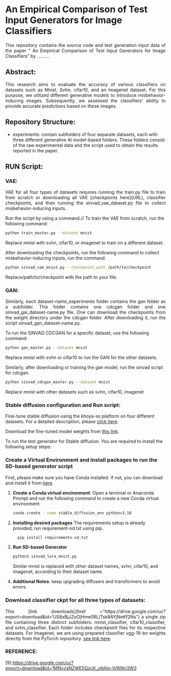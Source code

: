 # An Empirical Comparison of Test Input Generators for Image Classifiers
  <p align="justify">This repository contains the source code and test generation input data of the paper “ An Empirical Comparison of Test Input Generators for Image Classifiers” by ……….</p> 

## Abstract:

 <p align="justify"> This research aims to evaluate the accuracy of various classifiers on datasets such as Mnist, Svhn, cifar10, and an Imagenet dataset. For this purpose, we utilized different generative models to introduce misbehavior-inducing images. Subsequently, we assessed the classifiers' ability to provide accurate predictions based on these images.</p>

## Repository Structure:
- experiments: contain subfolders of four separate datasets, each with three different generative AI model-based folders. These folders consist of the raw experimental data and the script used to obtain the results reported in the paper.


 ## RUN Script:
 ### VAE:
  <p align="justify"> VAE for all four types of datasets requires running the train.py file to train from scratch or downloading all VAE [checkpoints here](URL), classifier checkpoints, and then running the sinvad_vae_dataset.py file to collect misbehavior-inducing inputs.</p>

 Run the script by using a command.//
 To train the VAE from scratch, run the following command:

```bash
python train_master.py --dataset mnist
```

Replace mnist with svhn, cifar10, or imagenet to train on a different dataset.

After downloading the checkpoints, run the following command to collect misbehavior-inducing inputs, run the command:

```bash
python sinvad_vae_mnist.py --checkpoint_path /path/to/checkpoint
```

Replace/path/to/checkpoint with the path to your file.
### GAN:
 <p align="justify"> Similarly, each dataset-name_experiments folder contains the gan folder as a subfolder. This folder contains one cdcgan folder and one sinvad_gai_dataset-name.py file. One can download the checkpoints from the weight directory under the cdcgan folder. After downloading it, run the script sinvad_gan_dataset-name.py.</p>

 To run the SINVAD CDCGAN for a specific dataset, use the following command:

```bash
python gan_master.py --dataset mnist
```
Replace mnist with svhn or cifar10 to run the GAN for the other datasets.

Similarly, after downloading or training the gan model, run the sinvad script for cdcgan.
```bash
python sinvad_cdcgan_master.py --dataset mnist
```
Replace mnist with other datasets such as svhn, cifar10, imagenet

### Stable diffusion configuration and Run script:
Fine-tune stable diffusion using the khoya-ss platform on four different datasets. For a detailed description, please [click here](URL).

Download the fine-tuned model weights from [this link](URL). 

To run the test generator for Stable diffusion. You are required to install the following setup steps:
### Create a Virtual Environment and install packages to run the SD-based generator script

First, please make sure you have Conda installed. If not, you can download and install it from [here](https://docs.conda.io/projects/conda/en/latest/user-guide/install/index.html).

1. **Create a Conda virtual environment**:
   Open a terminal or Anaconda Prompt and run the following command to create a new Conda virtual environment:
   
   ```bash
   conda create --name stable_diffusion_env python=3.10
   ```
   
2. **Installing desired packages**
     The requirements setup is already provided; run requirement-sd.txt using pip.
   
   ```bash
     pip install requirements-sd.txt
   ```

3. **Run SD-based Generator**
     ```bash
     python3 sinvad_lora_mnist.py
     ```
    Similar mnist is replaced with other dataset names, svhn, cifar10, and imagenet, according to their dataset 
    name.
     
4. **Additional Notes**: keep upgrading diffusers and transformers to avoid errors.


### Download classifier ckpt for all three types of datasets:
 <p align="justify">
    This [link downloads](href ="https://drive.google.com/uc?export=download&id=1JS8xBjJZoOjHme0RLITsk8AYjNeKf2Ns") a single zip file containing three distinct subfolders: mnist_classifier, cifar10_classifier, and svhn_classifier. Each folder includes checkpoint files for its respective datasets. For Imagenet, we are using prepared classifier vgg-19-bn weights directly from the PyTorch repository.
    <a href="https://drive.google.com/uc?export=download&id=YOUR_DIRECT_DOWNLOAD_LINK_ID">see link here</a>.
</p>

### REFERENCE:


[9].https://drive.google.com/uc?export=download&id=1MNyzsNZWE5QzoX_xIbIlm-IV6lNri3W3



